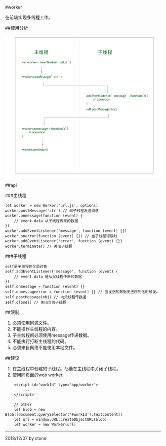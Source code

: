 #worker

在前端实现多线程工作。  

##使用分析

![过程泳道图](../image/javascript/worker.png)  

##api

###主线程

    let worker = new Worker('url.js', options)
    worker.postMessage('str') // 向子线程发送消息
    worker.onmessage(function (event) {
        // event.data 从子线程传来的数据
    })
    worker.addEventListener('message', function (event) {})
    worker.onerror(function (event) {}) // 当子线程错误时
    worker.addEventListener('error', function (event) {})
    worker.terminate() // 关闭子线程

###子线程

    self是子线程的全局对象
    self.addEventListener('message', function (event) {
        // event.data 是从父线程传来的数据
    })
    self.onmessage = function (event) {}
    self.onmessageerror = function (event) {} // 当发送的数据无法序列化时触发。
    self.postMessage(obj) // 向父线程传数据
    self.close() // 关闭当前子线程

##限制

1. 必须使用同源文件。  
2. 不能操作主线程的内容。  
3. 子主线程间必须使用message传递数据。  
4. 不能执行打断主线程的代码。  
5. 必须来自网络不能使用本地文件。  

##建议

1. 在主线程中创建的子线程。尽量在主线程中关闭子线程。  
2. 使用同页面的web worker.  

```
    <script id="workId" type="app/worker">
        ...
    </script>

    // other
    let blob = new Blob([document.querySelector('#workId').textContent])
    let url = window.URL.createObjectURL(blob)
    let worker = new Worker(url)
```

---
2018/12/07 by stone
